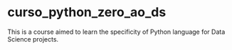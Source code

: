 # curso_python_zero_ao_ds
This is a course aimed to learn the specificity of Python language for Data Science projects.
